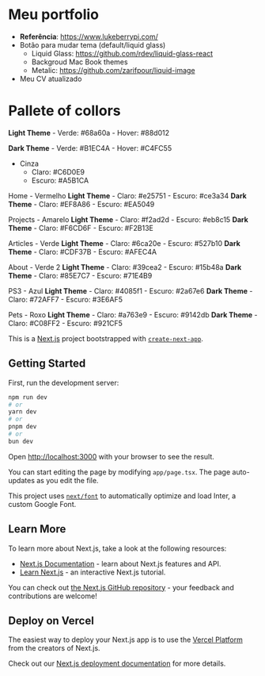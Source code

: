 # Meu portfolio

- **Referência**: https://www.lukeberrypi.com/
- Botão para mudar tema (default/liquid glass)
    - Liquid Glass: https://github.com/rdev/liquid-glass-react
    - Backgroud Mac Book themes
    - Metalic: https://github.com/zarifpour/liquid-image
- Meu CV atualizado

# Pallete of collors

**Light Theme**
    - Verde: #68a60a
    - Hover: #88d012

**Dark Theme**
    - Verde: #B1EC4A
    - Hover: #C4FC55

- Cinza
    - Claro: #C6D0E9
    - Escuro: #A5B1CA

Home
    - Vermelho
        **Light Theme**
            - Claro: #e25751
            - Escuro: #ce3a34
        **Dark Theme**
            - Claro: #EF8A86
            - Escuro: #EA5049

Projects
    - Amarelo
        **Light Theme**
            - Claro: #f2ad2d
            - Escuro: #eb8c15
        **Dark Theme**
            - Claro: #F6CD6F
            - Escuro: #F2B13E

Articles
    - Verde
        **Light Theme**
            - Claro: #6ca20e
            - Escuro: #527b10
        **Dark Theme**
            - Claro: #CDF37B
            - Escuro: #AFEC4A

About
    - Verde 2
        **Light Theme**
            - Claro: #39cea2
            - Escuro: #15b48a
        **Dark Theme**
            - Claro: #85E7C7
            - Escuro: #71E4B9

PS3
    - Azul
        **Light Theme**
        - Claro: #4085f1
        - Escuro: #2a67e6
        **Dark Theme**
        - Claro: #72AFF7
        - Escuro: #3E6AF5

Pets
    - Roxo
        **Light Theme**
        - Claro: #a763e9
        - Escuro: #9142db
        **Dark Theme**
        - Claro: #C08FF2
        - Escuro: #921CF5

This is a [Next.js](https://nextjs.org/) project bootstrapped with [`create-next-app`](https://github.com/vercel/next.js/tree/canary/packages/create-next-app).

## Getting Started

First, run the development server:

```bash
npm run dev
# or
yarn dev
# or
pnpm dev
# or
bun dev
```

Open [http://localhost:3000](http://localhost:3000) with your browser to see the result.

You can start editing the page by modifying `app/page.tsx`. The page auto-updates as you edit the file.

This project uses [`next/font`](https://nextjs.org/docs/basic-features/font-optimization) to automatically optimize and load Inter, a custom Google Font.

## Learn More

To learn more about Next.js, take a look at the following resources:

- [Next.js Documentation](https://nextjs.org/docs) - learn about Next.js features and API.
- [Learn Next.js](https://nextjs.org/learn) - an interactive Next.js tutorial.

You can check out [the Next.js GitHub repository](https://github.com/vercel/next.js/) - your feedback and contributions are welcome!

## Deploy on Vercel

The easiest way to deploy your Next.js app is to use the [Vercel Platform](https://vercel.com/new?utm_medium=default-template&filter=next.js&utm_source=create-next-app&utm_campaign=create-next-app-readme) from the creators of Next.js.

Check out our [Next.js deployment documentation](https://nextjs.org/docs/deployment) for more details.
